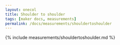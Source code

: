 ```yaml
---
layout: onecol
title: Shoulder to shoulder
tags: [maker docs, measurements]
permalink: /docs/measurements/shouldertoshoulder
---
```

{% include measurements/shouldertoshoulder.md %}
